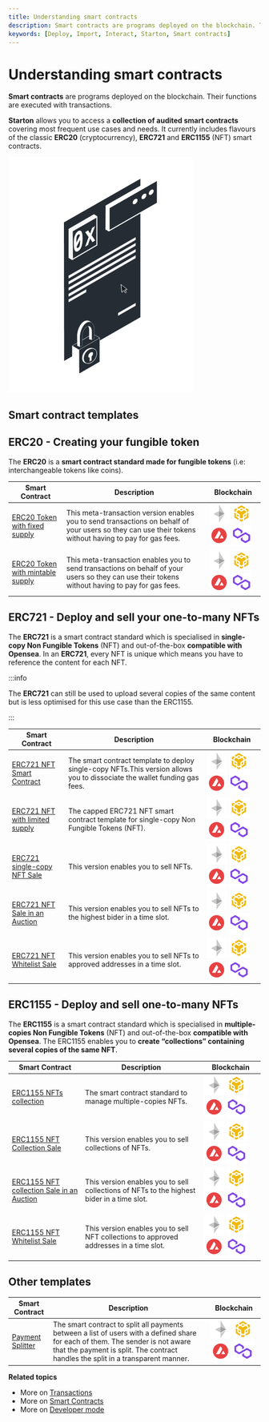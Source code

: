 ```yaml
---
title: Understanding smart contracts
description: Smart contracts are programs deployed on the blockchain. Their functions are executed with transactions. Learn more about smart contracts with Starton.
keywords: [Deploy, Import, Interact, Starton, Smart contracts]
---
```


# Understanding smart contracts

**Smart contracts** are programs deployed on the blockchain. Their functions are executed with transactions.

**Starton** allows you to access a **collection of audited smart contracts** covering most frequent use cases and needs.
It currently includes flavours of the classic **ERC20** (cryptocurrency), **ERC721** and **ERC1155** (NFT) smart contracts.

[comment]: <(We plan to include staking and multisig contracts in the near future and to have  the biggest smart contract library in the long run.)>

![smart contract](src/smartcontract.png)

## Smart contract templates

## ERC20 - Creating your fungible token

The **ERC20** is a **smart contract standard made for fungible tokens** (i.e: interchangeable tokens like coins).

| Smart Contract                                                             | Description                                                                                                                                             | Blockchain                                                                                                                                |
| -------------------------------------------------------------------------- | ------------------------------------------------------------------------------------------------------------------------------------------------------- | ----------------------------------------------------------------------------------------------------------------------------------------- |
| [ERC20 Token with fixed supply](/Smart-contract/ERC20-fixed-Meta.md)       | This meta-transaction version enables you to send transactions on behalf of your users so they can use their tokens without having to pay for gas fees. | ![Ethereum logo](src/Ethereum.png) ![Bnb chain logo](src/bnb_chain.png) ![Avalanche logo](src/Avalanche.png) ![Matic logo](src/Matic.png) |
| [ERC20 Token with mintable supply](/Smart-contract/ERC20-mintable-Meta.md) | This meta-transaction enables you to send transactions on behalf of your users so they can use their tokens without having to pay for gas fees.         | ![Ethereum logo](src/Ethereum.png) ![Bnb chain logo](src/bnb_chain.png) ![Avalanche logo](src/Avalanche.png) ![Matic logo](src/Matic.png) |

## ERC721 - Deploy and sell your one-to-many NFTs

The **ERC721** is a smart contract standard which is specialised in **single-copy Non Fungible Tokens** (NFT) and out-of-the-box **compatible with Opensea**.
In an **ERC721**, every NFT is unique which means you have to reference the content for each NFT.

:::info

The **ERC721** can still be used to upload several copies of the same content but is less optimised for this use case than the ERC1155.

:::

| Smart Contract                                                          | Description                                                                                                               | Blockchain                                                                                                                                |
| ----------------------------------------------------------------------- | ------------------------------------------------------------------------------------------------------------------------- | ----------------------------------------------------------------------------------------------------------------------------------------- |
| [ERC721 NFT Smart Contract](/Smart-contract/ERC721-Meta.md)             | The smart contract template to deploy single-copy NFTs.This version allows you to dissociate the wallet funding gas fees. | ![Ethereum logo](src/Ethereum.png) ![Bnb chain logo](src/bnb_chain.png) ![Avalanche logo](src/Avalanche.png) ![Matic logo](src/Matic.png) |
| [ERC721 NFT with limited supply](/Smart-contract/ERC721-Capped.md)      | The capped ERC721 NFT smart contract template for single-copy Non Fungible Tokens (NFT).                                  | ![Ethereum logo](src/Ethereum.png) ![Bnb chain logo](src/bnb_chain.png) ![Avalanche logo](src/Avalanche.png) ![Matic logo](src/Matic.png) |
| [ERC721 single-copy NFT Sale](/Smart-contract/ERC721-Sale.md)           | This version enables you to sell NFTs.                                                                                    | ![Ethereum logo](src/Ethereum.png) ![Bnb chain logo](src/bnb_chain.png) ![Avalanche logo](src/Avalanche.png) ![Matic logo](src/Matic.png) |
| [ERC721 NFT Sale in an Auction](/Smart-contract/ERC721-Auction-Sale.md) | This version enables you to sell NFTs to the highest bider in a time slot.                                                | ![Ethereum logo](src/Ethereum.png) ![Bnb chain logo](src/bnb_chain.png) ![Avalanche logo](src/Avalanche.png) ![Matic logo](src/Matic.png) |
| [ERC721 NFT Whitelist Sale](/Smart-contract/ERC721-Whitelist-Sale.md)   | This version enables you to sell NFTs to approved addresses in a time slot.                                               | ![Ethereum logo](src/Ethereum.png) ![Bnb chain logo](src/bnb_chain.png) ![Avalanche logo](src/Avalanche.png) ![Matic logo](src/Matic.png) |

## ERC1155 - Deploy and sell one-to-many NFTs

The **ERC1155** is a smart contract standard which is specialised in **multiple-copies Non Fungible Tokens** (NFT) and out-of-the-box **compatible with Opensea**. The ERC1155 enables you to **create “collections” containing several copies of the same NFT**.

| Smart Contract                                                                  | Description                                                                               | Blockchain                                                                                                                                |
| ------------------------------------------------------------------------------- | ----------------------------------------------------------------------------------------- | ----------------------------------------------------------------------------------------------------------------------------------------- |
| [ERC1155 NFTs collection](/Smart-contract/ERC1155-Meta.md)                      | The smart contract standard to manage multiple-copies NFTs.                               | ![Ethereum logo](src/Ethereum.png) ![Bnb chain logo](src/bnb_chain.png) ![Avalanche logo](src/Avalanche.png) ![Matic logo](src/Matic.png) |
| [ERC1155 NFT Collection Sale](/Smart-contract/ERC1155-Sale.md)                  | This version enables you to sell collections of NFTs.                                     | ![Ethereum logo](src/Ethereum.png) ![Bnb chain logo](src/bnb_chain.png) ![Avalanche logo](src/Avalanche.png) ![Matic logo](src/Matic.png) |
| [ERC1155 NFT collection Sale in an Auction](/Smart-contract/ERC1155-Auction.md) | This version enables you to sell collections of NFTs to the highest bider in a time slot. | ![Ethereum logo](src/Ethereum.png) ![Bnb chain logo](src/bnb_chain.png) ![Avalanche logo](src/Avalanche.png) ![Matic logo](src/Matic.png) |
| [ERC1155 NFT Whitelist Sale](/Smart-contract/ERC1155-Whitelist-Sale.md)         | This version enables you to sell NFT collections to approved addresses in a time slot.    | ![Ethereum logo](src/Ethereum.png) ![Bnb chain logo](src/bnb_chain.png) ![Avalanche logo](src/Avalanche.png) ![Matic logo](src/Matic.png) |

## Other templates

| Smart Contract                                          | Description                                                                                                                                                                                                        | Blockchain                                                                                                                                |
| ------------------------------------------------------- | ------------------------------------------------------------------------------------------------------------------------------------------------------------------------------------------------------------------ | ----------------------------------------------------------------------------------------------------------------------------------------- |
| [Payment Splitter](/Smart-contract/payment-splitter.md) | The smart contract to split all payments between a list of users with a defined share for each of them. The sender is not aware that the payment is split. The contract handles the split in a transparent manner. | ![Ethereum logo](src/Ethereum.png) ![Bnb chain logo](src/bnb_chain.png) ![Avalanche logo](src/Avalanche.png) ![Matic logo](src/Matic.png) |

**Related topics**

-   More on [Transactions](/Transactions/creating-a-transaction.mdx)
-   More on [Smart Contracts](/Smart-contract/understanding-smart-contracts.md)
-   More on [Developer mode](/Developer/Discovering-coding-interface.md)
